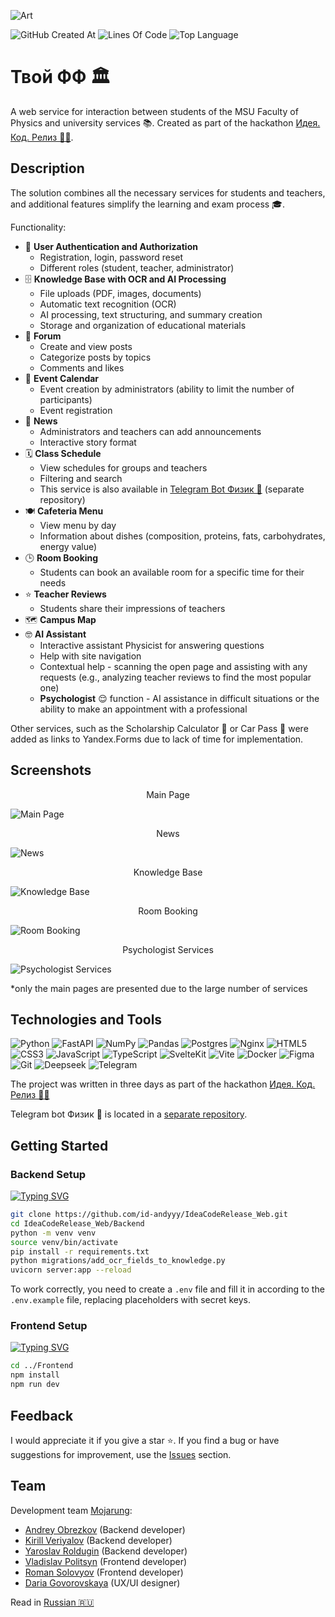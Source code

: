 ![Art](https://i.postimg.cc/MGQBgGjf/art-web.png)

![GitHub Created At](https://img.shields.io/github/created-at/id-andyyy/IdeaCodeRelease_Web?style=flat&color=00247d)
![Lines Of Code](https://tokei.rs/b1/github/id-andyyy/IdeaCodeRelease_Web?style=flat&category=code&color=78a62d)
![Top Language](https://img.shields.io/github/languages/top/id-andyyy/IdeaCodeRelease_Web?style=flat&color=ca4341)

# Твой ФФ&nbsp;&#127963;

A web service for interaction between students of the MSU Faculty of Physics and university services&nbsp;&#128218;. Created as part of the hackathon [Идея. Код. Релиз&nbsp;&#128104;&#8205;&#128187;](https://codenrock.com/contests/codenrock-idea-code-release).

## Description

The solution combines all the necessary services for students and teachers, and additional features simplify the learning and exam process&nbsp;&#127891;.

Functionality:

- &#128272;&nbsp;**User Authentication and Authorization**
    - Registration, login, password reset
    - Different roles (student, teacher, administrator)
- &#128452;&nbsp;**Knowledge Base with OCR and AI Processing**
  - File uploads (PDF, images, documents)
  - Automatic text recognition (OCR)
  - AI processing, text structuring, and summary creation
  - Storage and organization of educational materials
- &#128172;&nbsp;**Forum**
  - Create and view posts
  - Categorize posts by topics
  - Comments and likes
- &#127881;&nbsp;**Event Calendar**
    - Event creation by administrators (ability to limit the number of participants)
    - Event registration
- &#128240;&nbsp;**News**
    - Administrators and teachers can add announcements
    - Interactive story format
- &#128467;&nbsp;**Class Schedule**
  - View schedules for groups and teachers
  - Filtering and search
  - This service is also available in [Telegram Bot Физик&nbsp;&#129302;](https://github.com/id-andyyy/IdeaCodeRelease_Bot) (separate repository)
- &#127869;&nbsp;**Cafeteria Menu**
  - View menu by day
  - Information about dishes (composition, proteins, fats, carbohydrates, energy value)
- &#128338;&nbsp;**Room Booking**
    - Students can book an available room for a specific time for their needs
- &#11088;&nbsp;**Teacher Reviews**
    - Students share their impressions of teachers
- &#128506;&nbsp;**Campus Map**
- &#129299;&nbsp;**AI Assistant**
  - Interactive assistant Physicist for answering questions
  - Help with site navigation
  - Contextual help - scanning the open page and assisting with any requests (e.g., analyzing teacher reviews to find the most popular one)
  - **Psychologist**&nbsp;&#128524; function - AI assistance in difficult situations or the ability to make an appointment with a professional

Other services, such as the Scholarship Calculator&nbsp;&#129518; or Car Pass&nbsp;&#128663; were added as links to Yandex.Forms due to lack of time for implementation.

## Screenshots

<p align="center">Main Page</p>

![Main Page](https://i.postimg.cc/pdfQcB7n/1.png)

<p align="center">News</p>

![News](https://i.postimg.cc/QNy7bPty/2.png)

<p align="center">Knowledge Base</p>

![Knowledge Base](https://i.postimg.cc/X7BCD8B7/3.png)

<p align="center">Room Booking</p>

![Room Booking](https://i.postimg.cc/Zq4vnz7C/4.png)

<p align="center">Psychologist Services</p>

![Psychologist Services](https://i.postimg.cc/d1Sh5kqy/6.png)

*only the main pages are presented due to the large number of services


## Technologies and Tools

![Python](https://img.shields.io/badge/python-3670A0?style=for-the-badge&logo=python&logoColor=ffffff)
![FastAPI](https://img.shields.io/badge/FastAPI-005571?style=for-the-badge&logo=fastapi&color=009485&logoColor=white)
![NumPy](https://img.shields.io/badge/numpy-%23013243.svg?style=for-the-badge&logo=numpy&logoColor=white)
![Pandas](https://img.shields.io/badge/pandas-%23150458.svg?style=for-the-badge&logo=pandas&logoColor=white)
![Postgres](https://img.shields.io/badge/postgres-%23316192.svg?style=for-the-badge&logo=postgresql&logoColor=white)
![Nginx](https://img.shields.io/badge/nginx-%23009639.svg?style=for-the-badge&logo=nginx&logoColor=white)
![HTML5](https://img.shields.io/badge/html-%23E34F26.svg?style=for-the-badge&logo=html5&logoColor=white)
![CSS3](https://img.shields.io/badge/css-%231572B6.svg?style=for-the-badge&logo=css3&logoColor=white)
![JavaScript](https://img.shields.io/badge/javascript-%23323330.svg?style=for-the-badge&logo=javascript&logoColor=white&color=yellow)
![TypeScript](https://img.shields.io/badge/typescript-%23007ACC.svg?style=for-the-badge&logo=typescript&logoColor=white)
![SvelteKit](https://img.shields.io/badge/sveltekit-%23ff3e00.svg?style=for-the-badge&logo=svelte&logoColor=white)
![Vite](https://img.shields.io/badge/vite-%23646CFF.svg?style=for-the-badge&logo=vite&logoColor=white)
![Docker](https://img.shields.io/badge/docker-%230db7ed.svg?style=for-the-badge&logo=docker&logoColor=white)
![Figma](https://img.shields.io/badge/figma-%23F24E1E.svg?style=for-the-badge&logo=figma&logoColor=white&color=#6CeA8C)
![Git](https://img.shields.io/badge/git-%23F05033.svg?style=for-the-badge&logo=git&logoColor=white&color=f14e32)
![Deepseek](https://img.shields.io/badge/Deepseek-%23F24E1E.svg?style=for-the-badge&logoColor=white&color=4d6bfe)
![Telegram](https://img.shields.io/badge/Telegram-2CA5E0?style=for-the-badge&logo=telegram&logoColor=white)

The project was written in three days as part of the hackathon [Идея. Код. Релиз&nbsp;&#128104;&#8205;&#128187;](https://codenrock.com/contests/codenrock-idea-code-release)

Telegram bot Физик&nbsp;&#129302; is located in a [separate repository](https://github.com/id-andyyy/IdeaCodeRelease_Bot).

## Getting Started

### Backend Setup

[![Typing SVG](https://readme-typing-svg.herokuapp.com?font=Fira+Code&duration=2500&color=F7F7F7&background=000000&multiline=true&width=800&height=185&lines=%25+git+clone+https%3A%2F%2Fgithub.com%2Fid-andyyy%2FIdeaCodeRelease_Web.git;%25+cd+IdeaCodeRelease_Web%2FBackend;%25+python+-m+venv+venv;%25+source+venv%2Fbin%2Factivate;%25+pip+install+-r+requirements.txt;%25+python+migrations%2Fadd_ocr_fields_to_knowledge.py;%25+uvicorn+server%3Aapp+--reload)](https://git.io/typing-svg)

```sh
git clone https://github.com/id-andyyy/IdeaCodeRelease_Web.git
cd IdeaCodeRelease_Web/Backend
python -m venv venv
source venv/bin/activate
pip install -r requirements.txt
python migrations/add_ocr_fields_to_knowledge.py
uvicorn server:app --reload
```

To work correctly, you need to create a `.env` file and fill it in according to the `.env.example` file, replacing placeholders with secret keys.

### Frontend Setup

[![Typing SVG](https://readme-typing-svg.herokuapp.com?font=Fira+Code&duration=2500&color=F7F7F7&background=000000&multiline=true&width=500&height=90&lines=%25+cd+..%2FFrontend;%25+npm+install;%25+npm+run+dev)](https://git.io/typing-svg)

```sh
cd ../Frontend
npm install
npm run dev
```

## Feedback

I would appreciate it if you give a star&nbsp;&#11088;. If you find a bug or have suggestions for improvement, use the [Issues](https://github.com/id-andyyy/IdeaCodeRelease_Web/issues) section.

## Team

Development team [Mojarung](https://t.me/mojarung):

- [Andrey Obrezkov](https://github.com/id-andyyy) (Backend developer)
- [Kirill Veriyalov](https://github.com/verikirill) (Backend developer)
- [Yaroslav Roldugin](https://github.com/Felicuss) (Backend developer)
- [Vladislav Politsyn](https://github.com/wasbyy) (Frontend developer)
- [Roman Solovyov](https://github.com/Fors1ksx) (Frontend developer)
- [Daria Govorovskaya](https://t.me/daryagovor) (UX/UI designer)

Read in [Russian&nbsp;&#127479;&#127482;](README-ru.md)
